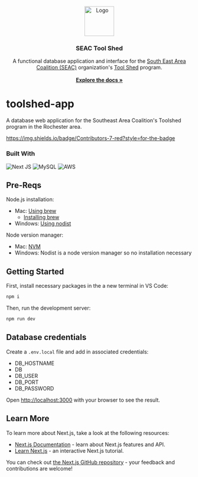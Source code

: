 <a name="readme-top"></a>

<!-- PROJECT LOGO -->
<br />
<div align="center">
  <a href="https://github.com/Cookiesaurus/toolshed-app/">
    <img src="images/logo.png" alt="Logo" width="80" height="80">
  </a>

<h3 align="center">SEAC Tool Shed</h3>

  <p align="center">
    A functional database application and interface for the <a href="https://seacrochester.org/">South East Area Coalition (SEAC)</a> organization's <a href="https://seactoolshed.org/">Tool Shed</a> program.
    <br />
    <br />
    <a href="https://github.com/Cookiesaurus/toolshed-app/wiki"><strong>Explore the docs »</strong></a>
  </p>
</div>


# toolshed-app
A database web application for the Southeast Area Coalition's Toolshed program in the Rochester area.

https://img.shields.io/badge/Contributors-7-red?style=for-the-badge

### Built With
![Next JS](https://img.shields.io/badge/Next.JS-black?style=for-the-badge&logo=next.js&logoColor=white)
![MySQL](https://img.shields.io/badge/mysql-4479A1.svg?style=for-the-badge&logo=mysql&logoColor=white)
![AWS](https://img.shields.io/badge/AWS-%23FF9900.svg?style=for-the-badge&logo=amazon-aws&logoColor=white)

## Pre-Reqs
Node.js installation: 
- Mac: [Using brew](https://formulae.brew.sh/formula/node)
    - [Installing brew](https://brew.sh/)
- Windows: [Using nodist](https://github.com/nodists/nodist?tab=readme-ov-file#installation)

Node version manager:
- Mac: [NVM](https://github.com/nvm-sh/nvm?tab=readme-ov-file#installing-and-updating)
- Windows: Nodist is a node version manager so no installation necessary 


## Getting Started

First, install necessary packages in the a new terminal in VS Code:
```bash
npm i
```

Then, run the development server:

```bash
npm run dev
```

## Database credentials
Create a ```.env.local``` file and add in associated credentials:
- DB_HOSTNAME
- DB
- DB_USER
- DB_PORT
- DB_PASSWORD


Open [http://localhost:3000](http://localhost:3000) with your browser to see the result.

## Learn More

To learn more about Next.js, take a look at the following resources:

- [Next.js Documentation](https://nextjs.org/docs) - learn about Next.js features and API.
- [Learn Next.js](https://nextjs.org/learn) - an interactive Next.js tutorial.

You can check out [the Next.js GitHub repository](https://github.com/vercel/next.js/) - your feedback and contributions are welcome!

<!-- MARKDOWN LINKS & IMAGES -->
<!-- https://www.markdownguide.org/basic-syntax/#reference-style-links -->
[contributors-shield]: https://img.shields.io/github/contributors/github_username/repo_name.svg?style=for-the-badge
[contributors-url]: https://github.com/Cookiesaurus/toolshed-app/graphs/contributors
